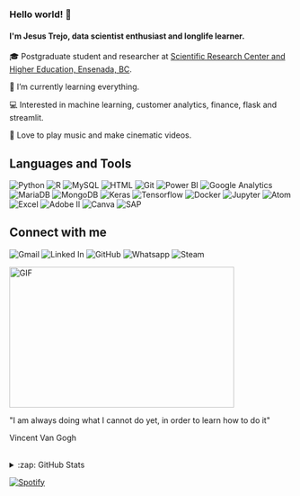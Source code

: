 ### Hello world! 👋

#### I'm Jesus Trejo, data scientist enthusiast and longlife learner.

 🎓 Postgraduate student and researcher at [Scientific Research Center and Higher Education, Ensenada, BC](https://www.cicese.edu.mx/).
 
 🌱 I’m currently learning everything.
 
 💻 Interested in machine learning, customer analytics, finance, flask and streamlit.
 
 🌟 Love to play music and make cinematic videos.
 
 ## Languages and Tools


![Python](https://img.shields.io/badge/python%20-%2314354C.svg?&style=for-the-badge&logo=python&logoColor=white)
![R](https://img.shields.io/badge/R-276DC3?style=for-the-badge&logo=r&logoColor=white)
![MySQL](https://img.shields.io/badge/MySQL-00000F?style=for-the-badge&logo=mysql&logoColor=white)
![HTML](https://img.shields.io/badge/HTML-239120?style=for-the-badge&logo=html5&logoColor=white)
![Git](https://img.shields.io/badge/Git-F05032?style=for-the-badge&logo=git&logoColor=white)
![Power BI](https://img.shields.io/badge/PowerBI-F2C811?style=for-the-badge&logo=Power%20BI&logoColor=white)
![Google Analytics](https://img.shields.io/badge/Google%20Analytics-E37400?style=for-the-badge&logo=google%20analytics&logoColor=white)
![MariaDB](https://img.shields.io/badge/MariaDB-003545?style=for-the-badge&logo=mariadb&logoColor=white)
![MongoDB](https://img.shields.io/badge/MongoDB-4EA94B?style=for-the-badge&logo=mongodb&logoColor=white)
![Keras](https://img.shields.io/badge/Keras-D00000?style=for-the-badge&logo=Keras&logoColor=white)
![Tensorflow](https://img.shields.io/badge/TensorFlow-FF6F00?style=for-the-badge&logo=TensorFlow&logoColor=white)
![Docker](https://img.shields.io/badge/Docker-2CA5E0?style=for-the-badge&logo=docker&logoColor=white)
![Jupyter](https://img.shields.io/badge/Jupyter-F37626.svg?&style=for-the-badge&logo=Jupyter&logoColor=white)
![Atom](https://img.shields.io/badge/Atom-66595C?style=for-the-badge&logo=Atom&logoColor=white)
![Excel](https://img.shields.io/badge/Microsoft_Excel-217346?style=for-the-badge&logo=microsoft-excel&logoColor=white)
![Adobe Il](https://img.shields.io/badge/Adobe%20Illustrator-FF9A00?style=for-the-badge&logo=adobe%20illustrator&logoColor=white)
![Canva](https://img.shields.io/badge/Canva-%2300C4CC.svg?&style=for-the-badge&logo=Canva&logoColor=white)
![SAP](https://img.shields.io/badge/SAP-0FAAFF?style=for-the-badge&logo=sap&logoColor=white)

 ## Connect with me
 
![Gmail](https://img.shields.io/badge/Gmail-D14836?style=for-the-badge&logo=gmail&logoColor=white)
![Linked In](https://img.shields.io/badge/LinkedIn-0077B5?style=for-the-badge&logo=linkedin&logoColor=white)
![GitHub](https://img.shields.io/badge/GitHub-100000?style=for-the-badge&logo=github&logoColor=white)
![Whatsapp](https://img.shields.io/badge/WhatsApp-25D366?style=for-the-badge&logo=whatsapp&logoColor=white)
![Steam](https://img.shields.io/badge/Steam-000000?style=for-the-badge&logo=steam&logoColor=white)


 <img align="center" alt="GIF" src="https://github.com/abhisheknaiidu/abhisheknaiidu/blob/master/code.gif?raw=true" width="400" height="250" />
 
<p>"I am always doing what I cannot do yet, in order to learn how to do it"</p>
                                                      <p>Vincent Van Gogh</p>
</br>

<details>
  <summary>:zap: GitHub Stats</summary>

  <img align="left" alt="shwetarkadam's GitHub Stats" src="https://github-readme-stats.codestackr.vercel.app/api?username=JesusTr91&show_icons=true&hide_border=true" />

</details>

[![Spotify](https://<vercel-domain>.vercel.app/api/spotify)](https://open.spotify.com/user/<22trmqomygfn4wcdmeh2qbnta>)
